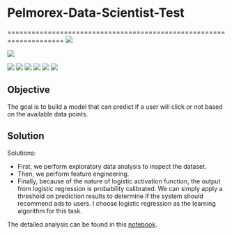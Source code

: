 # Pelmorex-Data-Scientist-Test
====================================================================
![](https://img.shields.io/badge/linux-ubuntu-red.svg)

![](https://img.shields.io/badge/python-3.7.6-green.svg)

![](https://img.shields.io/badge/scipy-1.5.2-blue.svg)
![](https://img.shields.io/badge/numpy-1.19.1-blue.svg)
![](https://img.shields.io/badge/sklearn-0.23.2-blue.svg)
![](https://img.shields.io/badge/jupyter-1.0.0-blue.svg)
![](https://img.shields.io/badge/ipython-7.18.1-blue.svg)
![](https://img.shields.io/badge/pandas-1.1.3-blue.svg)

## Objective

The goal is to build a model that can predict if a user will click or not based on the available data points.

## Solution

Solutions:

- First, we perform exploratory data analysis to inspect the dataset.
- Then, we perform feature engineering.
- Finally, because of the nature of logistic activation function, the output from logistic regression is probability calibrated. We can simply apply a threshold on prediction results to determine if the system should recommend ads to users. I choose logistic regression as the learning algorithm for this task.

The detailed analysis can be found in this [notebook](https://github.com/k9luo/Pelmorex-Data-Scientist-Test/blob/main/main.ipynb).

